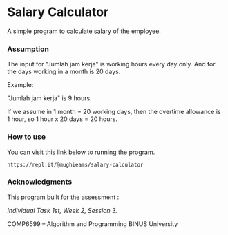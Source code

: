 # Salary Calculator

A simple program to calculate salary of the employee.

### Assumption

The input for "Jumlah jam kerja" is working hours every day only. And for the days working in a month is 20 days. 

Example:

"Jumlah jam kerja" is 9 hours.

If we assume in 1 month = 20 working days, then the overtime allowance is 1 hour, so 1 hour x 20 days = 20 hours.

### How to use

You can visit this link below to running the program.
```
https://repl.it/@mughieams/salary-calculator
```

### Acknowledgments

This program built for the assessment :

*Individual Task 1st, Week 2, Session 3.*

COMP6599 – Algorithm and Programming
BINUS University
